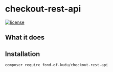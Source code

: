 # checkout-rest-api
[![license](https://img.shields.io/github/license/fond-of-kudu/checkout-rest-api.svg)](https://packagist.org/packages/fond-of-kudu/checkout-rest-api)

## What it does

## Installation

```
composer require fond-of-kudu/checkout-rest-api
```
